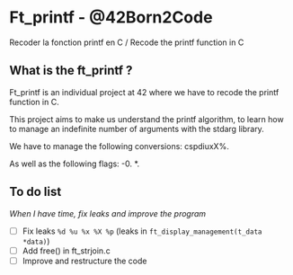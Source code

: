 # Ft_printf - @42Born2Code
Recoder la fonction printf en C / Recode the printf function in C 

## What is the ft_printf ?
Ft_printf is an individual project at 42 where we have to recode the printf function in C.

This project aims to make us understand the printf algorithm, to learn how to manage an indefinite number of arguments with the stdarg library.

We have to manage the following conversions: cspdiuxX%.

As well as the following flags: -0. *.

## To do list

*When I have time, fix leaks and improve the program*

- [ ] Fix leaks `%d %u %x %X %p` (leaks in `ft_display_management(t_data *data)`)
- [ ] Add free() in ft_strjoin.c
- [ ] Improve and restructure the code
